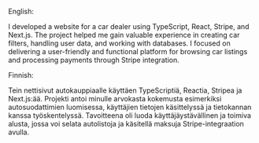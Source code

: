 English:

I developed a website for a car dealer using TypeScript, React, Stripe, and Next.js. The project helped me gain valuable experience in creating car filters, handling user data, and working with databases. I focused on delivering a user-friendly and functional platform for browsing car listings and processing payments through Stripe integration.

Finnish:

Tein nettisivut autokauppiaalle käyttäen TypeScriptiä, Reactia, Stripea ja Next.js:ää. Projekti antoi minulle arvokasta kokemusta esimerkiksi autosuodattimien luomisessa, käyttäjien tietojen käsittelyssä ja tietokannan kanssa työskentelyssä. Tavoitteena oli luoda käyttäjäystävällinen ja toimiva alusta, jossa voi selata autolistoja ja käsitellä maksuja Stripe-integraation avulla.
